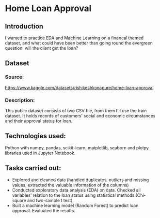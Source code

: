 # Home Loan Approval

## Introduction
I wanted to practice EDA and Machine Learning on a financal themed dataset, and what could have been better than going round the evergreen question:
will the client get the loan?

## Dataset
### Source: 
https://www.kaggle.com/datasets/rishikeshkonapure/home-loan-approval

### Description:
This public dataset consists of two CSV file, from them I'll use the train dataset. 
It holds records of customers' social and economic circumstances and their approval status for loan.

## Technologies used:
Python with numpy, pandas, scikit-learn, matplotlib, seaborn and plotpy libraries used in Jupyter Notebook.

## Tasks carried out:
- Explored and cleaned data (handled duplicates, outliers and missing values, extracted the valuable information of the columns)
- Conducted exploratory data analysis (EDA) on data. Checked all variables' relation to the loan status using statistical methods (Chi-square and two-sample t test).
- Built a machine learning model (Random Forest) to predict loan approval. Evaluated the results.
